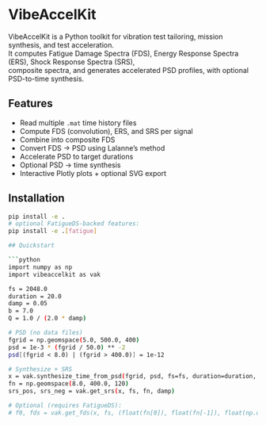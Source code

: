# VibeAccelKit

VibeAccelKit is a Python toolkit for vibration test tailoring, mission synthesis, and test acceleration.  
It computes Fatigue Damage Spectra (FDS), Energy Response Spectra (ERS), Shock Response Spectra (SRS),  
composite spectra, and generates accelerated PSD profiles, with optional PSD-to-time synthesis.

## Features
- Read multiple `.mat` time history files
- Compute FDS (convolution), ERS, and SRS per signal
- Combine into composite FDS
- Convert FDS → PSD using Lalanne’s method
- Accelerate PSD to target durations
- Optional PSD → time synthesis
- Interactive Plotly plots + optional SVG export

## Installation
```bash
pip install -e .
# optional FatigueDS-backed features:
pip install -e .[fatigue]

## Quickstart

```python
import numpy as np
import vibeaccelkit as vak

fs = 2048.0
duration = 20.0
damp = 0.05
b = 7.0
Q = 1.0 / (2.0 * damp)

# PSD (no data files)
fgrid = np.geomspace(5.0, 500.0, 400)
psd = 1e-3 * (fgrid / 50.0) ** -2
psd[(fgrid < 8.0) | (fgrid > 400.0)] = 1e-12

# Synthesize + SRS
x = vak.synthesize_time_from_psd(fgrid, psd, fs=fs, duration=duration, seed=7)
fn = np.geomspace(8.0, 400.0, 120)
srs_pos, srs_neg = vak.get_srs(x, fs, fn, damp)

# Optional (requires FatigueDS):
# f0, fds = vak.get_fds(x, fs, (float(fn[0]), float(fn[-1]), float(np.diff(fn).mean())), damp, b=b)
